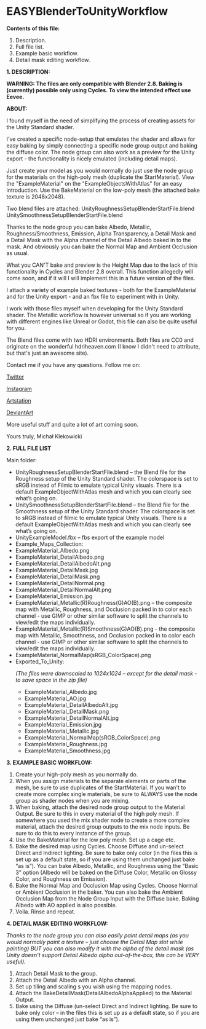 # EASYBlenderToUnityWorkflow

<b>Contents of this file:</b>
<ol>
<li>Description.</li>
<li>Full file list.</li>
<li>Example basic workflow.</li>
<li>Detail mask editing workflow.</li>
</ol>



<b>1. DESCRIPTION:</b>

<b>WARNING: The files are only compatible with Blender 2.8. Baking is (currently) possible only using Cycles. To view the intended effect use Eevee.</b>

<b>ABOUT:</b>

I found myself in the need of simplifying the process of creating assets for the Unity Standard shader.

I've created a specific node-setup that emulates the shader and allows for easy baking by simply connecting a specific node group output and baking the diffuse color. The node group can also work as a preview for the Unity export - the functionality is nicely emulated (including detail maps).

Just create your model as you would normally do just use the node group for the materials on the high-poly mesh (duplicate the StartMaterial). View the "ExampleMaterial" on the "ExampleObjectsWithAtlas" for an easy introduction. Use the BakeMaterial on the low-poly mesh (the attached bake texture is 2048x2048).

Two blend files are attached:
UnityRoughnessSetupBlenderStartFile.blend
UnitySmoothnessSetupBlenderStartFile.blend

Thanks to the node group you can bake Albedo, Metallic, Roughness/Smoothness, Emission, Alpha Transparency, a Detail Mask and a Detail Mask with the Alpha channel of the Detail Albedo baked in to the mask. And obviously you can bake the Normal Map and Ambient Occlusion as usual.

What you CAN'T bake and preview is the Height Map due to the lack of this functionality in Cycles and Blender 2.8 overall. This function allegedly will come soon, and if it will I will implement this in a future version of the files.

I attach a variety of example baked textures - both for the ExampleMaterial and for the Unity export - and an fbx file to experiment with in Unity.


I work with those files myself when developing for the Unity Standard shader. The Metallic workflow is however universal so if you are working with different engines like Unreal or Godot, this file can also be quite useful for you.

The Blend files come with two HDRI environments. Both files are CC0 and originate on the wonderful hdriheaven.com (I know I didn't need to attribute, but that's just an awesome site).

Contact me if you have any questions.
Follow me on:

<a href="https://twitter.com/TheRuleOfMike">Twitter</a>

<a href="https://www.instagram.com/theruleofmike/">Instagram</a>

<a href="https://www.artstation.com/theruleofmike">Artstation</a>

<a href="https://www.deviantart.com/theruleofmike">DeviantArt</a>

More useful stuff and quite a lot of art coming soon.

Yours truly,
Michał Klekowicki


<b>2. FULL FILE LIST</b>

Main folder:

<ul>
<li>UnityRoughnessSetupBlenderStartFile.blend – the Blend file for the Roughness setup of the Unity Standard shader. The colorspace is set to sRGB instead of Filmic to emulate typical Unity visuals. There is a default ExampleObjectWithAtlas mesh and which you can clearly see what’s going on.

<li>UnitySmoothnessSetupBlenderStartFile.blend – the Blend file for the Smoothness setup of the Unity Standard shader. The colorspace is set to sRGB instead of filmic to emulate typical Unity visuals. There is a default ExampleObjectWithAtlas mesh and which you can clearly see what’s going on.

<li>UnityExampleModel.fbx – fbs export of the example model

<li>Example_Maps_Collection:

<li>ExampleMaterial_Albedo.png

<li>ExampleMaterial_DetailAlbedo.png

<li>ExampleMaterial_DetailAlbedoAlt.png

<li>ExampleMaterial_DetailMask.jpg

<li>ExampleMaterial_DetailMask.png

<li>ExampleMaterial_DetailNormal.png

<li>ExampleMaterial_DetailNormalAlt.png

<li>ExampleMaterial_Emission.jpg

<li>ExampleMaterial_Metallic(R)Roughness(G)AO(B).png – the composite map with Metallic, Roughness, and Occlusion packed in to color each channel - use GIMP or other similar software to split the channels to view/edit the maps individually.

<li>ExampleMaterial_Metallic(R)Smoothness(G)AO(B).png -  the composite map with Metallic, Smoothness, and Occlusion packed in to color each channel - use GIMP or other similar software to split the channels to view/edit the maps individually.

<li>ExampleMaterial_NormalMap(sRGB_ColorSpace).png

<li>Exported_To_Unity:



<i>(The files were downscaled to 1024x1024 – except for the detail mask - to save space in the zip file)</i>

<ul>

<li>ExampleMaterial_Albedo.jpg

<li>ExampleMaterial_AO.jpg

<li>ExampleMaterial_DetailAlbedoAlt.jpg

<li>ExampleMaterial_DetailMask.png

<li>ExampleMaterial_DetailNormalAlt.jpg

<li>ExampleMaterial_Emission.jpg

<li>ExampleMaterial_Metallic.jpg

<li>ExampleMaterial_NormalMap(sRGB_ColorSpace).png

<li>ExampleMaterial_Roughness.jpg

<li>ExampleMaterial_Smoothness.jpg

</ul>
</ul>
<b>3. EXAMPLE BASIC WORKFLOW:</b>

<ol>
<li>Create your high-poly mesh as you normally do.

<li>When you assign materials to the separate elements or parts of the mesh, be sure to use duplicates of the StartMaterial. If you wan’t to create more complex single materials, be sure to ALWAYS use the node group as shader nodes when you are mixing.

<li>When baking, attach the desired node group output to the Material Output. Be sure to this in every material of the high poly mesh. If somewhere you used the mix shader node to create a more complex material, attach the desired group outputs to the mix node inputs. Be sure to do this to every instance of the group.

<li>Use the BakeMaterial for the low poly mesh. Set up a cage etc.

<li>Bake the desired map using Cycles. Choose Diffuse and un-select Direct and Indirect lighting. Be sure to bake only color (in the files this is set up as a default state, so if you are using them unchanged just bake “as is”). You can bake Albedo, Metallic, and Roughness using the “Basic 3” option (Albedo will be baked on the Diffuse Color, Metallic on Glossy Color, and Roughness on Emission).

<li>Bake the Normal Map and Occlusion Map using Cycles. Choose Normal or Ambient Occlusion in the baker. You can also bake the Ambient Occlusion Map from the Node Group Input with the Diffuse bake. Baking Albedo with AO applied is also possible.

<li>Voila. Rinse and repeat.
</ol>

<b>4. DETAIL MASK EDITING WORKFLOW:</b>

<i>Thanks to the node group you can also easily paint detail maps (as you would normally paint a texture – just choose the Detail Map slot while painting) BUT you can also modify it with the alpha of the detail mask (as Unity doesn’t support Detail Albedo alpha out-of-the-box, this can be VERY useful).</i>

<ol>
<li>Attach Detail Mask to the group.

<li>Attach the Detail Albedo with an Alpha channel.

<li>Set up tiling and scaling s you wish using the mapping nodes.

<li>Attach the BakeDetailMask(DetailAlbedoAlphaApplied) to the Material Output.

<li>Bake using the Diffuse (un-select Direct and Indirect lighting. Be sure to bake only color – in the files this is set up as a default state, so if you are using them unchanged just bake “as is”).
</ol>
